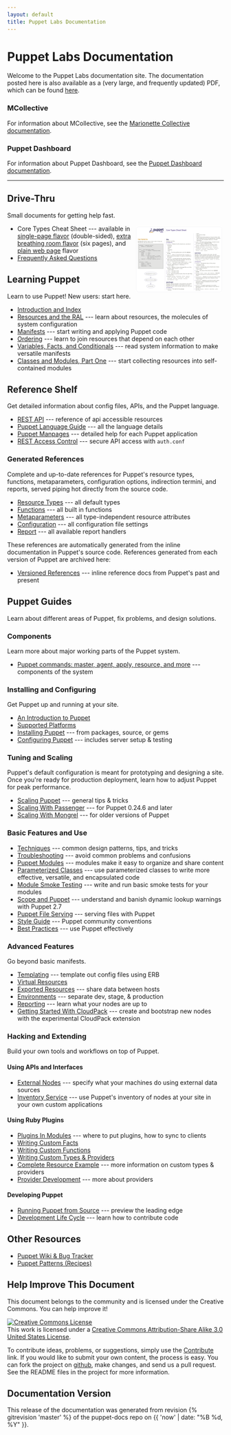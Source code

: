 ```yaml
---
layout: default
title: Puppet Labs Documentation
---
```


Puppet Labs Documentation
=========================

Welcome to the Puppet Labs documentation site. The documentation posted here is also available as a (very large, and frequently updated) PDF, which can be found [here](http://info.puppetlabs.com/request-pdf-docs).

### MCollective

For information about MCollective, see the [Marionette Collective documentation](./mcollective/index.html). 

### Puppet Dashboard

For information about Puppet Dashboard, see the [Puppet Dashboard documentation](./dashboard/index.html). 

* * *

Drive-Thru
----------

Small documents for getting help fast.

* <a href="./puppet_core_types_cheatsheet.pdf"><img src="./images/puppet_core_types_cheatsheet_thumbnail.png" style="float: right; margin: 4px;"></a> Core Types Cheat Sheet --- available in [single-page flavor](./puppet_core_types_cheatsheet.pdf) (double-sided), [extra breathing room flavor](./puppet_core_types_cheatsheet_expanded.pdf) (six pages), and [plain web page](http://projects.puppetlabs.com/projects/puppet/wiki/Core_Types_Cheat_Sheet/) flavor
* [Frequently Asked Questions](./guides/faq.html)

Learning Puppet
---------------

Learn to use Puppet! New users: start here.

* [Introduction and Index](./learning/)
* [Resources and the RAL](./learning/ral.html) --- learn about resources, the molecules of system configuration
* [Manifests](./learning/manifests.html) --- start writing and applying Puppet code
* [Ordering](./learning/ordering.html) --- learn to join resources that depend on each other
* [Variables, Facts, and Conditionals](./learning/variables.html) --- read system information to make versatile manifests
* [Classes and Modules, Part One](./learning/modules1.html) --- start collecting resources into self-contained modules

Reference Shelf
---------------

Get detailed information about config files, APIs, and the Puppet language.

* [REST API](./guides/rest_api.html) --- reference of api accessible resources
* [Puppet Language Guide](./guides/language_guide.html) --- all the language details
* [Puppet Manpages](./man/) --- detailed help for each Puppet application
* [REST Access Control](./guides/rest_auth_conf.html) --- secure API access with `auth.conf`

### Generated References

Complete and up-to-date references for Puppet's resource types, functions, metaparameters, configuration options, indirection termini, and reports, served piping hot directly from the source code.

* [Resource Types](./references/latest/type.html) --- all default types
* [Functions](./references/latest/function.html) --- all built in functions
* [Metaparameters](./references/latest/metaparameter.html) --- all type-independent resource attributes
* [Configuration](./references/latest/configuration.html) --- all configuration file settings
* [Report](./references/latest/report.html) --- all available report handlers

These references are automatically generated from the inline documentation in Puppet's source code. References generated from each version of Puppet are archived here:

* [Versioned References](references/) --- inline reference docs from Puppet's past and present

Puppet Guides
-------------

Learn about different areas of Puppet, fix problems, and design solutions.

### Components

Learn more about major working parts of the Puppet system.

* [Puppet commands: master, agent, apply, resource, and more](./guides/tools.html) --- components of the system

### Installing and Configuring

Get Puppet up and running at your site.

* [An Introduction to Puppet](./guides/introduction.html)
* [Supported Platforms](./guides/platforms.html)
* [Installing Puppet](./guides/installation.html) --- from packages, source, or gems
* [Configuring Puppet](./guides/configuring.html) --- includes server setup & testing

### Tuning and Scaling

Puppet's default configuration is meant for prototyping and designing a site. Once you're ready for production deployment, learn how to adjust Puppet for peak performance.

* [Scaling Puppet](./guides/scaling.html) --- general tips & tricks
* [Scaling With Passenger](./guides/passenger.html) --- for Puppet 0.24.6 and later
* [Scaling With Mongrel](./guides/mongrel.html) --- for older versions of Puppet

### Basic Features and Use

* [Techniques](./guides/techniques.html) --- common design patterns, tips, and tricks
* [Troubleshooting](./guides/troubleshooting.html) --- avoid common problems and confusions
* [Puppet Modules](./guides/modules.html) --- modules make it easy to organize and share content
* [Parameterized Classes](./guides/parameterized_classes.html) --- use parameterized classes to write more effective, versatile, and encapsulated code
* [Module Smoke Testing](./guides/tests_smoke.html) --- write and run basic smoke tests for your modules
* [Scope and Puppet](./guides/scope_and_puppet.html) --- understand and banish dynamic lookup warnings with Puppet 2.7
* [Puppet File Serving](./guides/file_serving.html) --- serving files with Puppet
* [Style Guide](./guides/style_guide.html) --- Puppet community conventions
* [Best Practices](./guides/best_practices.html) --- use Puppet effectively

### Advanced Features

Go beyond basic manifests.

* [Templating](./guides/templating.html) --- template out config files using ERB
* [Virtual Resources](./guides/virtual_resources.html)
* [Exported Resources](./guides/exported_resources.html) --- share data between hosts
* [Environments](./guides/environment.html) --- separate dev, stage, & production
* [Reporting](./guides/reporting.html) --- learn what your nodes are up to
* [Getting Started With CloudPack](./guides/cloud_pack_getting_started.html) --- create and bootstrap new nodes with the experimental CloudPack extension

### Hacking and Extending

Build your own tools and workflows on top of Puppet.

#### Using APIs and Interfaces

* [External Nodes](./guides/external_nodes.html) --- specify what your machines do using external data sources
* [Inventory Service](./guides/inventory_service.html) --- use Puppet's inventory of nodes at your site in your own custom applications

#### Using Ruby Plugins

* [Plugins In Modules](./guides/plugins_in_modules.html) --- where to put plugins, how to sync to clients
* [Writing Custom Facts](./guides/custom_facts.html)
* [Writing Custom Functions](./guides/custom_functions.html)
* [Writing Custom Types & Providers](./guides/custom_types.html)
* [Complete Resource Example](./guides/complete_resource_example.html) --- more information on custom types & providers
* [Provider Development](./guides/provider_development.html) --- more about providers

#### Developing Puppet

* [Running Puppet from Source](./guides/from_source.html) --- preview the leading edge
* [Development Life Cycle](./guides/development_lifecycle.html) --- learn how to contribute code

Other Resources
---------------

* [Puppet Wiki & Bug Tracker](http://projects.puppetlabs.com/)
* [Puppet Patterns (Recipes)](http://projects.puppetlabs.com/projects/puppet/wiki/Recipes)

Help Improve This Document
--------------------------

This document belongs to the community and is licensed under the Creative Commons. You can help improve it!

<a rel="license" href="http://creativecommons.org/licenses/by-sa/3.0/us/"><img alt="Creative Commons License" style="border-width:0" src="http://i.creativecommons.org/l/by-sa/3.0/us/88x31.png" /></a><br />This work is licensed under a <a rel="license" href="http://creativecommons.org/licenses/by-sa/3.0/us/">Creative Commons Attribution-Share Alike 3.0 United States License</a>.

To contribute ideas, problems, or suggestions, simply use the [Contribute](./contribute.html) link.  If you would like to submit your own content, the process is easy.  You can fork the project on <A HREF="http://github.com/puppetlabs/puppet-docs">github</A>, make changes, and send us a pull request.  See the README files in the project for more information.

Documentation Version
---------------------

This release of the documentation was generated from revision {% gitrevision 'master' %} of the puppet-docs repo on {{ 'now' | date: "%B %d, %Y" }}.
<!-- Note that HEAD is unreliable here because the releases branch ends up having orphaned commits. -->
